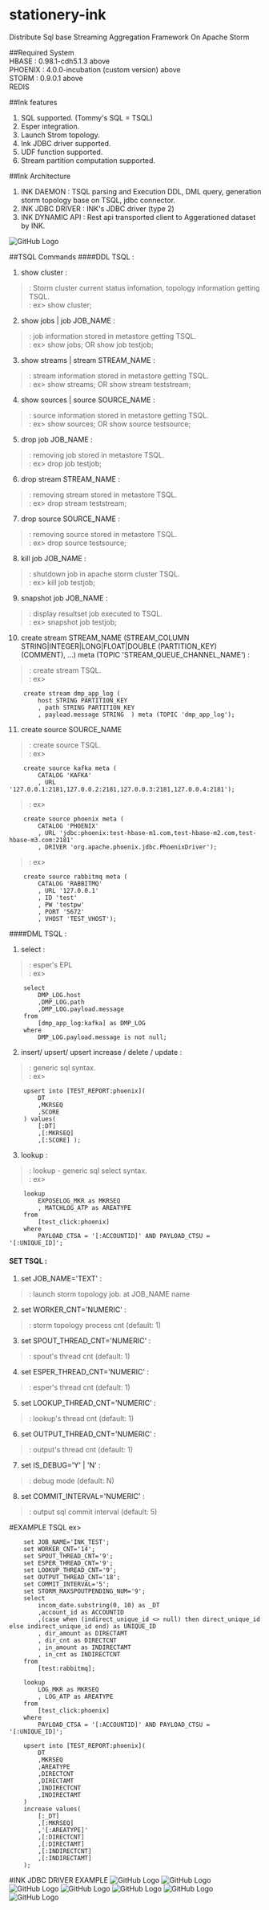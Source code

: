 # stationery-ink
Distribute Sql base Streaming Aggregation Framework On Apache Storm

##Required System    
HBASE : 0.98.1-cdh5.1.3 above    
PHOENIX : 4.0.0-incubation (custom version) above    
STORM : 0.9.0.1 above    
REDIS    

##Ink features
1. SQL supported. (Tommy's SQL = TSQL)    
2. Esper integration.    
3. Launch Strom topology.    
4. Ink JDBC driver supported.    
5. UDF function supported.  
6. Stream partition computation supported.  

##Ink Architecture
1. INK DAEMON : TSQL parsing and Execution DDL, DML query, generation storm topology base on TSQL, jdbc connector.  
2. INK JDBC DRIVER : INK's JDBC driver (type 2)  
3. INK DYNAMIC API : Rest api transported client to Aggerationed dataset by INK.  

![GitHub Logo](/ink.png)

##TSQL Commands
####DDL TSQL : 

1. show cluster :   
> : Storm cluster current status infomation, topology information getting TSQL.  
> : ex> show cluster;  

2. show jobs | job JOB_NAME :  
> : job information stored in metastore getting TSQL.  
> : ex> show jobs; OR show job testjob;  

3. show streams | stream STREAM_NAME :   
> : stream information stored in metastore getting TSQL.  
> : ex> show streams; OR show stream teststream;  

4. show sources | source SOURCE_NAME :  
> : source information stored in metastore getting TSQL.  
> : ex> show sources; OR show source testsource;  

5. drop job JOB_NAME :  
> : removing job stored in metastore TSQL.  
> : ex> drop job testjob;  

6. drop stream STREAM_NAME :  
> : removing stream stored in metastore TSQL.  
> : ex> drop stream teststream;  

7. drop source SOURCE_NAME :  
> : removing source stored in metastore TSQL.  
> : ex> drop source testsource;  

8. kill job JOB_NAME :  
> : shutdown job in apache storm cluster TSQL.  
> : ex> kill job testjob;  
 
9. snapshot job JOB_NAME :  
> : display resultset job executed to TSQL.  
> : ex> snapshot job testjob;  

10. create stream STREAM_NAME (STREAM_COLUMN STRING|INTEGER|LONG|FLOAT|DOUBLE (PARTITION_KEY) (COMMENT), ...)  meta (TOPIC 'STREAM_QUEUE_CHANNEL_NAME') :  
> : create stream TSQL.  
> : ex> 

		create stream dmp_app_log ( 
			host STRING PARTITION_KEY 
			, path STRING PARTITION_KEY 
			, payload.message STRING  ) meta (TOPIC 'dmp_app_log');  

11. create source SOURCE_NAME 
> : create source TSQL.  
> : ex> 

		create source kafka meta (
			CATALOG 'KAFKA'
			, URL '127.0.0.1:2181,127.0.0.2:2181,127.0.0.3:2181,127.0.0.4:2181');
			
> : ex> 

		create source phoenix meta (
			CATALOG 'PHOENIX'
			, URL 'jdbc:phoenix:test-hbase-m1.com,test-hbase-m2.com,test-hbase-m3.com:2181'
			, DRIVER 'org.apache.phoenix.jdbc.PhoenixDriver');
			
> : ex> 

		create source rabbitmq meta (
			CATALOG 'RABBITMQ'
			, URL '127.0.0.1'
			, ID 'test'
			, PW 'testpw'
			, PORT '5672'
			, VHOST 'TEST_VHOST'); 
			

####DML TSQL :  

1. select  :  
> : esper's EPL  
> : ex>  

		select 
			DMP_LOG.host
			,DMP_LOG.path
			,DMP_LOG.payload.message
		from 
 			[dmp_app_log:kafka] as DMP_LOG 
		where 
			DMP_LOG.payload.message is not null;


2. insert/ upsert/ upsert increase / delete / update :  
> : generic sql syntax.  
> : ex>  

		upsert into [TEST_REPORT:phoenix](
			DT
			,MKRSEQ
			,SCORE
		) values( 
			[:DT]
			,[:MKRSEQ] 
			,[:SCORE] );  

3. lookup :  
> : lookup - generic sql select syntax.  
> : ex>  

		lookup 
			EXPOSELOG_MKR as MKRSEQ
			, MATCHLOG_ATP as AREATYPE
		from 
			[test_click:phoenix]
		where
			PAYLOAD_CTSA = '[:ACCOUNTID]' AND PAYLOAD_CTSU = '[:UNIQUE_ID]';  


#### SET TSQL :  

1. set JOB_NAME='TEXT' :  
> : launch storm topology job. at JOB_NAME name   

2. set WORKER_CNT='NUMERIC' :  
> : storm topology process cnt (default: 1) 

3. set SPOUT_THREAD_CNT='NUMERIC' :  
> : spout's thread cnt  (default: 1) 

4. set ESPER_THREAD_CNT='NUMERIC' :  
> : esper's thread cnt  (default: 1) 

5. set LOOKUP_THREAD_CNT='NUMERIC' :  
> : lookup's thread cnt  (default: 1)

6. set OUTPUT_THREAD_CNT='NUMERIC' :  
> : output's thread cnt  (default: 1)

7. set IS_DEBUG='Y' | 'N' :  
> : debug mode   (default: N)

8. set COMMIT_INTERVAL='NUMERIC' :  
> : output sql commit interval (default: 5)  


#EXAMPLE TSQL
ex> 


		set JOB_NAME='INK_TEST';
		set WORKER_CNT='14';
		set SPOUT_THREAD_CNT='9';
		set ESPER_THREAD_CNT='9';
		set LOOKUP_THREAD_CNT='9';
		set OUTPUT_THREAD_CNT='18';
		set COMMIT_INTERVAL='5';
		set STORM_MAXSPOUTPENDING_NUM='9';
		select 
			incom_date.substring(0, 10) as _DT
			,account_id as ACCOUNTID
			,(case when (indirect_unique_id <> null) then direct_unique_id else indirect_unique_id end) as UNIQUE_ID
			, dir_amount as DIRECTAMT
			, dir_cnt as DIRECTCNT
			, in_amount as INDIRECTAMT
			, in_cnt as INDIRECTCNT
		from 
			[test:rabbitmq];
			
		lookup 
			LOG_MKR as MKRSEQ
			, LOG_ATP as AREATYPE
		from 
			[test_click:phoenix]
		where
			PAYLOAD_CTSA = '[:ACCOUNTID]' AND PAYLOAD_CTSU = '[:UNIQUE_ID]';
		
		upsert into [TEST_REPORT:phoenix](
			DT
			,MKRSEQ
			,AREATYPE
			,DIRECTCNT
			,DIRECTAMT
			,INDIRECTCNT
			,INDIRECTAMT
		) 
		increase values( 
			[:_DT]
			,[:MKRSEQ] 
			,'[:AREATYPE]'
			,[:DIRECTCNT] 
			,[:DIRECTAMT] 
			,[:INDIRECTCNT] 
			,[:INDIRECTAMT] 
		);

#INK JDBC DRIVER EXAMPLE
![GitHub Logo](/screenshot2.png)
![GitHub Logo](/screenshot3.png)
![GitHub Logo](/screenshot4.png)
![GitHub Logo](/screenshot5.png)
![GitHub Logo](/screenshot6.png)
![GitHub Logo](/screenshot7.png)
![GitHub Logo](/screenshot8.png)
